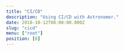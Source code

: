 ```yaml
---
title: "CI/CD"
description: "Using CI/CD with Astronomer."
date: 2018-10-12T00:00:00.000Z
slug: "cicd"
menu: ["root"]
position: [8]
---
```

